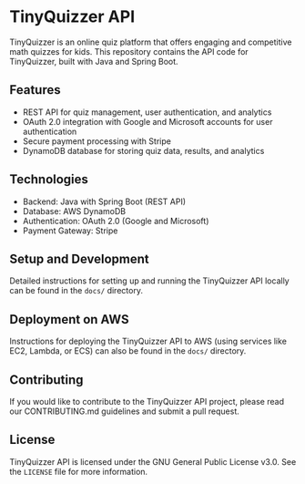 # TinyQuizzer API

TinyQuizzer is an online quiz platform that offers engaging and competitive math quizzes for kids. This repository contains the API code for TinyQuizzer, built with Java and Spring Boot.

## Features

- REST API for quiz management, user authentication, and analytics
- OAuth 2.0 integration with Google and Microsoft accounts for user authentication
- Secure payment processing with Stripe
- DynamoDB database for storing quiz data, results, and analytics

## Technologies

- Backend: Java with Spring Boot (REST API)
- Database: AWS DynamoDB
- Authentication: OAuth 2.0 (Google and Microsoft)
- Payment Gateway: Stripe

## Setup and Development

Detailed instructions for setting up and running the TinyQuizzer API locally can be found in the `docs/` directory.

## Deployment on AWS

Instructions for deploying the TinyQuizzer API to AWS (using services like EC2, Lambda, or ECS) can also be found in the `docs/` directory.

## Contributing

If you would like to contribute to the TinyQuizzer API project, please read our CONTRIBUTING.md guidelines and submit a pull request.

## License

TinyQuizzer API is licensed under the GNU General Public License v3.0. See the `LICENSE` file for more information.
